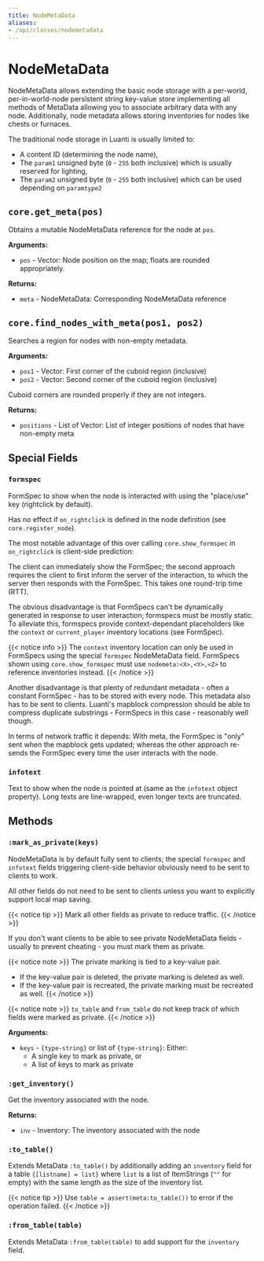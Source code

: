 ```yaml
---
title: NodeMetaData
aliases:
- /api/classes/nodemetadata
---
```


# NodeMetaData
NodeMetaData allows extending the basic node storage with a per-world, per-in-world-node persistent string key-value store implementing all methods of MetaData allowing you to associate arbitrary data with any node. Additionally, node metadata allows storing inventories for nodes like chests or furnaces.

The traditional node storage in Luanti is usually limited to:

* A content ID (determining the node name),
* The `param1` unsigned byte (`0` - `255` both inclusive) which is usually reserved for lighting,
* The `param2` unsigned byte (`0` - `255` both inclusive) which can be used depending on `paramtype2`

## `core.get_meta(pos)`
Obtains a mutable NodeMetaData reference for the node at `pos`.

**Arguments:**
- `pos` - Vector: Node position on the map; floats are rounded appropriately.

**Returns:**
- `meta` - NodeMetaData: Corresponding NodeMetaData reference

## `core.find_nodes_with_meta(pos1, pos2)`
Searches a region for nodes with non-empty metadata.

**Arguments:**
- `pos1` - Vector: First corner of the cuboid region (inclusive)
- `pos2` - Vector: Second corner of the cuboid region (inclusive)

Cuboid corners are rounded properly if they are not integers.

**Returns:**
- `positions` - List of Vector: List of integer positions of nodes that have non-empty meta

## Special Fields

### `formspec`
FormSpec to show when the node is interacted with using the "place/use" key (rightclick by default).

Has no effect if `on_rightclick` is defined in the node definition (see `core.register_node`).

The most notable advantage of this over calling `core.show_formspec` in `on_rightclick` is client-side prediction:

The client can immediately show the FormSpec; the second approach requires the client to first inform the server of the interaction, to which the server then responds with the FormSpec. This takes one round-trip time (RTT).

The obvious disadvantage is that FormSpecs can't be dynamically generated in response to user interaction; formspecs must be mostly static. To alleviate this, formspecs provide context-dependant placeholders like the `context` or `current_player` inventory locations (see FormSpec).

{{< notice info >}}
The `context` inventory location can only be used in FormSpecs using the special `formspec` NodeMetaData field. FormSpecs shown using `core.show_formspec` must use `nodemeta:<X>,<Y>,<Z>` to reference inventories instead.
{{< /notice >}}

Another disadvantage is that plenty of redundant metadata - often a constant FormSpec - has to be stored with every node. This metadata also has to be sent to clients. Luanti's mapblock compression should be able to compress duplicate substrings - FormSpecs in this case - reasonably well though.

In terms of network traffic it depends: With meta, the FormSpec is "only" sent when the mapblock gets updated;
whereas the other approach re-sends the FormSpec every time the user interacts with the node.

### `infotext`
Text to show when the node is pointed at (same as the `infotext` object property). Long texts are line-wrapped, even longer texts are truncated.

## Methods

### `:mark_as_private(keys)`
NodeMetaData is by default fully sent to clients; the special `formspec` and `infotext` fields triggering client-side behavior obviously need to be sent to clients to work.

All other fields do not need to be sent to clients unless you want to explicitly support local map saving.

{{< notice tip >}}
Mark all other fields as private to reduce traffic.
{{< /notice >}}

If you don't want clients to be able to see private NodeMetaData fields - usually to prevent cheating - you must mark them as private.

{{< notice note >}}
The private marking is tied to a key-value pair.
- If the key-value pair is deleted, the private marking is deleted as well.
- If the key-value pair is recreated, the private marking must be recreated as well.
{{< /notice >}}

{{< notice note >}}
`to_table` and `from_table` do not keep track of which fields were marked as private.
{{< /notice >}}

**Arguments:**
- `keys` - `{type-string}` or list of `{type-string}`: Either:
  - A single key to mark as private, or
  - A list of keys to mark as private

### `:get_inventory()`
Get the inventory associated with the node.

**Returns:**
- `inv` - Inventory: The inventory associated with the node

### `:to_table()`
Extends MetaData `:to_table()` by additionally adding an `inventory` field for
a table `{[listname] = list}` where `list` is a list of ItemStrings
(`""` for empty) with the same length as the size of the inventory list.

{{< notice tip >}}
Use `table = assert(meta:to_table())` to error if the operation failed.
{{< /notice >}}

### `:from_table(table)`
Extends MetaData `:from_table(table)` to add support for the `inventory` field.
